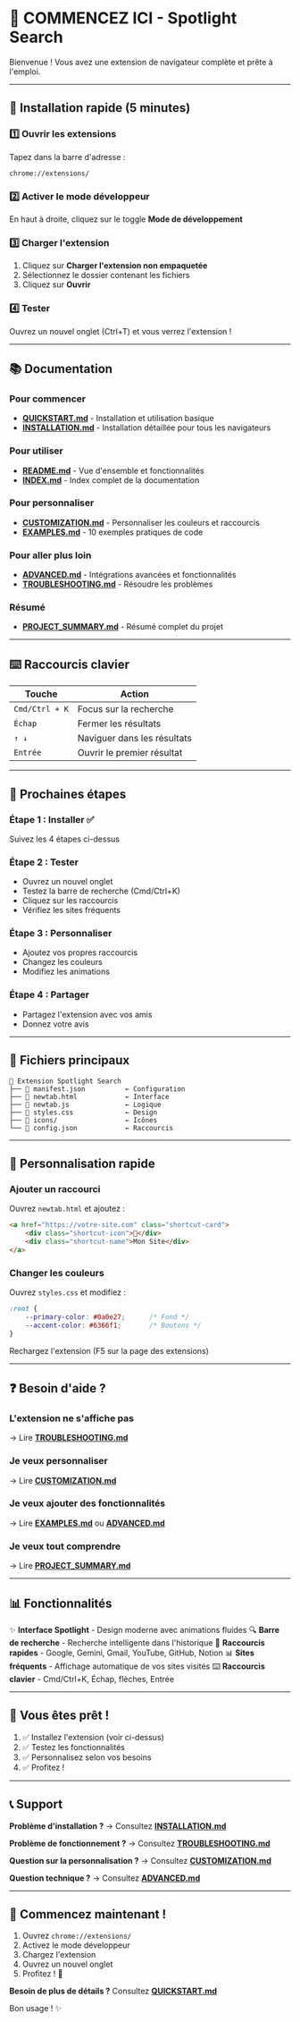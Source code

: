 # 🎯 COMMENCEZ ICI - Spotlight Search

Bienvenue ! Vous avez une extension de navigateur complète et prête à l'emploi.

---

## 🚀 Installation rapide (5 minutes)

### 1️⃣ Ouvrir les extensions
Tapez dans la barre d'adresse :
```
chrome://extensions/
```

### 2️⃣ Activer le mode développeur
En haut à droite, cliquez sur le toggle **Mode de développement**

### 3️⃣ Charger l'extension
1. Cliquez sur **Charger l'extension non empaquetée**
2. Sélectionnez le dossier contenant les fichiers
3. Cliquez sur **Ouvrir**

### 4️⃣ Tester
Ouvrez un nouvel onglet (Ctrl+T) et vous verrez l'extension !

---

## 📚 Documentation

### Pour commencer
- **[QUICKSTART.md](QUICKSTART.md)** - Installation et utilisation basique
- **[INSTALLATION.md](INSTALLATION.md)** - Installation détaillée pour tous les navigateurs

### Pour utiliser
- **[README.md](README.md)** - Vue d'ensemble et fonctionnalités
- **[INDEX.md](INDEX.md)** - Index complet de la documentation

### Pour personnaliser
- **[CUSTOMIZATION.md](CUSTOMIZATION.md)** - Personnaliser les couleurs et raccourcis
- **[EXAMPLES.md](EXAMPLES.md)** - 10 exemples pratiques de code

### Pour aller plus loin
- **[ADVANCED.md](ADVANCED.md)** - Intégrations avancées et fonctionnalités
- **[TROUBLESHOOTING.md](TROUBLESHOOTING.md)** - Résoudre les problèmes

### Résumé
- **[PROJECT_SUMMARY.md](PROJECT_SUMMARY.md)** - Résumé complet du projet

---

## ⌨️ Raccourcis clavier

| Touche | Action |
|--------|--------|
| `Cmd/Ctrl + K` | Focus sur la recherche |
| `Échap` | Fermer les résultats |
| `↑ ↓` | Naviguer dans les résultats |
| `Entrée` | Ouvrir le premier résultat |

---

## 🎯 Prochaines étapes

### Étape 1 : Installer ✅
Suivez les 4 étapes ci-dessus

### Étape 2 : Tester
- Ouvrez un nouvel onglet
- Testez la barre de recherche (Cmd/Ctrl+K)
- Cliquez sur les raccourcis
- Vérifiez les sites fréquents

### Étape 3 : Personnaliser
- Ajoutez vos propres raccourcis
- Changez les couleurs
- Modifiez les animations

### Étape 4 : Partager
- Partagez l'extension avec vos amis
- Donnez votre avis

---

## 🎨 Fichiers principaux

```
📁 Extension Spotlight Search
├── 📄 manifest.json          ← Configuration
├── 📄 newtab.html            ← Interface
├── 📄 newtab.js              ← Logique
├── 📄 styles.css             ← Design
├── 📁 icons/                 ← Icônes
└── 📄 config.json            ← Raccourcis
```

---

## 🔧 Personnalisation rapide

### Ajouter un raccourci
Ouvrez `newtab.html` et ajoutez :
```html
<a href="https://votre-site.com" class="shortcut-card">
    <div class="shortcut-icon">🎯</div>
    <div class="shortcut-name">Mon Site</div>
</a>
```

### Changer les couleurs
Ouvrez `styles.css` et modifiez :
```css
:root {
    --primary-color: #0a0e27;      /* Fond */
    --accent-color: #6366f1;       /* Boutons */
}
```

Rechargez l'extension (F5 sur la page des extensions)

---

## ❓ Besoin d'aide ?

### L'extension ne s'affiche pas
→ Lire **[TROUBLESHOOTING.md](TROUBLESHOOTING.md)**

### Je veux personnaliser
→ Lire **[CUSTOMIZATION.md](CUSTOMIZATION.md)**

### Je veux ajouter des fonctionnalités
→ Lire **[EXAMPLES.md](EXAMPLES.md)** ou **[ADVANCED.md](ADVANCED.md)**

### Je veux tout comprendre
→ Lire **[PROJECT_SUMMARY.md](PROJECT_SUMMARY.md)**

---

## 📊 Fonctionnalités

✨ **Interface Spotlight** - Design moderne avec animations fluides
🔍 **Barre de recherche** - Recherche intelligente dans l'historique
🎯 **Raccourcis rapides** - Google, Gemini, Gmail, YouTube, GitHub, Notion
📊 **Sites fréquents** - Affichage automatique de vos sites visités
⌨️ **Raccourcis clavier** - Cmd/Ctrl+K, Échap, flèches, Entrée

---

## 🎉 Vous êtes prêt !

1. ✅ Installez l'extension (voir ci-dessus)
2. ✅ Testez les fonctionnalités
3. ✅ Personnalisez selon vos besoins
4. ✅ Profitez !

---

## 📞 Support

**Problème d'installation ?**
→ Consultez **[INSTALLATION.md](INSTALLATION.md)**

**Problème de fonctionnement ?**
→ Consultez **[TROUBLESHOOTING.md](TROUBLESHOOTING.md)**

**Question sur la personnalisation ?**
→ Consultez **[CUSTOMIZATION.md](CUSTOMIZATION.md)**

**Question technique ?**
→ Consultez **[ADVANCED.md](ADVANCED.md)**

---

## 🚀 Commencez maintenant !

1. Ouvrez `chrome://extensions/`
2. Activez le mode développeur
3. Chargez l'extension
4. Ouvrez un nouvel onglet
5. Profitez ! 🎉

**Besoin de plus de détails ?** Consultez **[QUICKSTART.md](QUICKSTART.md)**

Bon usage ! ✨


